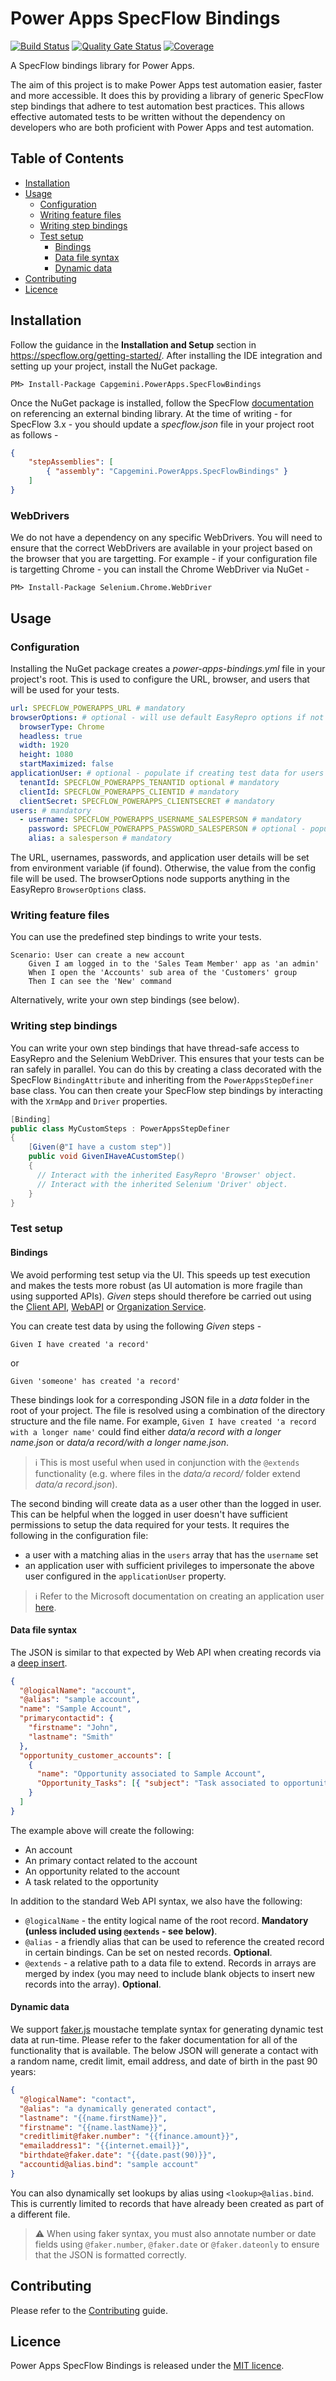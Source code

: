 # Power Apps SpecFlow Bindings

[![Build Status](https://capgeminiuk.visualstudio.com/GitHub%20Support/_apis/build/status/CI-Builds/NuGet%20Packages/Capgemini.PowerApps.SpecFlowBindings?branchName=master)](https://capgeminiuk.visualstudio.com/GitHub%20Support/_build/latest?definitionId=195&branchName=master) [![Quality Gate Status](https://sonarcloud.io/api/project_badges/measure?project=Capgemini_powerapps-specflow-bindings&metric=alert_status)](https://sonarcloud.io/dashboard?id=Capgemini_powerapps-specflow-bindings) [![Coverage](https://sonarcloud.io/api/project_badges/measure?project=Capgemini_powerapps-specflow-bindings&metric=coverage)](https://sonarcloud.io/dashboard?id=Capgemini_powerapps-specflow-bindings)

A SpecFlow bindings library for Power Apps.

The aim of this project is to make Power Apps test automation easier, faster and more accessible. It does this by providing a library of generic SpecFlow step bindings that adhere to test automation best practices. This allows effective automated tests to be written without the dependency on developers who are both proficient with Power Apps and test automation.

## Table of Contents

- [Installation](#Installation)
- [Usage](#Usage)
  - [Configuration](#Configuration)
  - [Writing feature files](#Writing-feature-files)
  - [Writing step bindings](#Writing-step-bindings)
  - [Test setup](#Test-setup)
    - [Bindings](#Bindings)
    - [Data file syntax](#Data-file-syntax)
    - [Dynamic data](#Dynamic-data)
- [Contributing](#Contributing)
- [Licence](#Licence)

## Installation

Follow the guidance in the **Installation and Setup** section in https://specflow.org/getting-started/. After installing the IDE integration and setting up your project, install the NuGet package.

```shell
PM> Install-Package Capgemini.PowerApps.SpecFlowBindings
```

Once the NuGet package is installed, follow the SpecFlow [documentation](https://specflow.org/documentation/Configuration/) on referencing an external binding library. At the time of writing - for SpecFlow 3.x - you should update a _specflow.json_ file in your project root as follows -

```json
{
    "stepAssemblies": [
        { "assembly": "Capgemini.PowerApps.SpecFlowBindings" }
    ]
}
```

### WebDrivers

We do not have a dependency on any specific WebDrivers. You will need to ensure that the correct WebDrivers are available in your project based on the browser that you are targetting. For example - if your configuration file is targetting Chrome - you can install the Chrome WebDriver via NuGet - 

```shell
PM> Install-Package Selenium.Chrome.WebDriver
```

## Usage

### Configuration

Installing the NuGet package creates a _power-apps-bindings.yml_ file in your project's root. This is used to configure the URL, browser, and users that will be used for your tests.

```yaml
url: SPECFLOW_POWERAPPS_URL # mandatory
browserOptions: # optional - will use default EasyRepro options if not set
  browserType: Chrome
  headless: true
  width: 1920
  height: 1080
  startMaximized: false
applicationUser: # optional - populate if creating test data for users other than the current user
  tenantId: SPECFLOW_POWERAPPS_TENANTID optional # mandatory
  clientId: SPECFLOW_POWERAPPS_CLIENTID # mandatory
  clientSecret: SPECFLOW_POWERAPPS_CLIENTSECRET # mandatory
users: # mandatory
  - username: SPECFLOW_POWERAPPS_USERNAME_SALESPERSON # mandatory
    password: SPECFLOW_POWERAPPS_PASSWORD_SALESPERSON # optional - populate if this user will be logging in for tests
    alias: a salesperson # mandatory
```

The URL, usernames, passwords, and application user details will be set from environment variable (if found). Otherwise, the value from the config file will be used. The browserOptions node supports anything in the EasyRepro `BrowserOptions` class.

### Writing feature files

You can use the predefined step bindings to write your tests.

```gherkin
Scenario: User can create a new account
	Given I am logged in to the 'Sales Team Member' app as 'an admin'
	When I open the 'Accounts' sub area of the 'Customers' group
	Then I can see the 'New' command
```

Alternatively, write your own step bindings (see below).

### Writing step bindings

You can write your own step bindings that have thread-safe access to EasyRepro and the Selenium WebDriver. This ensures that your tests can be ran safely in parallel. You can do this by creating a class decorated with the SpecFlow `BindingAttribute` and inheriting from the `PowerAppsStepDefiner` base class. You can then create your SpecFlow step bindings by interacting with the `XrmApp` and `Driver` properties.

```csharp
[Binding]
public class MyCustomSteps : PowerAppsStepDefiner
{
    [Given(@"I have a custom step")]
    public void GivenIHaveACustomStep()
    {
      // Interact with the inherited EasyRepro 'Browser' object.
      // Interact with the inherited Selenium 'Driver' object.
    }
}
```

### Test setup

#### Bindings

We avoid performing test setup via the UI. This speeds up test execution and makes the tests more robust (as UI automation is more fragile than using supported APIs). _Given_ steps should therefore be carried out using the [Client API](client-api), [WebAPI](web-api) or [Organization Service](org-service).

You can create test data by using the following _Given_ steps -

```gherkin
Given I have created 'a record'
```
or
```gherkin
Given 'someone' has created 'a record'
```

These bindings look for a corresponding JSON file in a _data_ folder in the root of your project. The file is resolved using a combination of the directory structure and the file name. For example, `Given I have created 'a record with a longer name'` could find either _data/a record with a longer name.json_ or _data/a record/with a longer name.json_. 

> ℹ This is most useful when used in conjunction with the `@extends` functionality (e.g. where files in the _data/a record/_ folder extend _data/a record.json_).

The second binding will create data as a user other than the logged in user. This can be helpful when the logged in user doesn't have sufficient permissions to setup the data required for your tests. It requires the following in the configuration file: 

- a user with a matching alias in the `users` array that has the `username` set
- an application user with sufficient privileges to impersonate the above user configured in the `applicationUser` property. 

> ℹ Refer to the Microsoft documentation on creating an application user [here](https://docs.microsoft.com/en-us/power-platform/admin/create-users-assign-online-security-roles#create-an-application-user).

#### Data file syntax 

The JSON is similar to that expected by Web API when creating records via a [deep insert](https://docs.microsoft.com/en-us/dynamics365/customer-engagement/developer/webapi/create-entity-web-api#create-related-entities-in-one-operation).

```json
{
  "@logicalName": "account",
  "@alias": "sample account",
  "name": "Sample Account",
  "primarycontactid": {
    "firstname": "John",
    "lastname": "Smith"
  },
  "opportunity_customer_accounts": [
    {
      "name": "Opportunity associated to Sample Account",
      "Opportunity_Tasks": [{ "subject": "Task associated to opportunity" }]
    }
  ]
}
```
The example above will create the following:

- An account
- An primary contact related to the account
- An opportunity related to the account
- A task related to the opportunity

In addition to the standard Web API syntax, we also have the following:

- `@logicalName` - the entity logical name of the root record. **Mandatory (unless included using `@extends` - see below)**. 
- `@alias` - a friendly alias that can be used to reference the created record in certain bindings. Can be set on nested records. **Optional**.
- `@extends` - a relative path to a data file to extend. Records in arrays are merged by index (you may need to include blank objects to insert new records into the array). **Optional**.

#### Dynamic data

We support [faker.js](https://github.com/marak/Faker.js) moustache template syntax for generating dynamic test data at run-time. Please refer to the faker documentation for all of the functionality that is available. The below JSON will generate a contact with a random name, credit limit, email address, and date of birth in the past 90 years:

```json
{
  "@logicalName": "contact",
  "@alias": "a dynamically generated contact",
  "lastname": "{{name.firstName}}",
  "firstname": "{{name.lastName}}",
  "creditlimit@faker.number": "{{finance.amount}}",
  "emailaddress1": "{{internet.email}}",
  "birthdate@faker.date": "{{date.past(90)}}",
  "accountid@alias.bind": "sample account"
}
```

You can also dynamically set lookups by alias using `<lookup>@alias.bind`. This is currently limited to records that have already been created as part of a different file.

> ⚠ When using faker syntax, you must also annotate number or date fields using `@faker.number`, `@faker.date` or `@faker.dateonly` to ensure that the JSON is formatted correctly.

## Contributing

Please refer to the [Contributing](./CONTRIBUTING.md) guide.

## Licence

Power Apps SpecFlow Bindings is released under the [MIT licence](./LICENCE).
